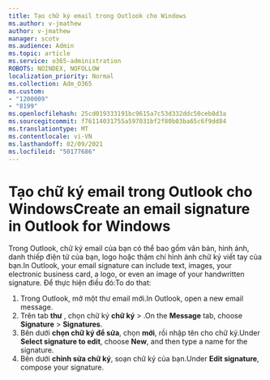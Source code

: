 ```yaml
---
title: Tạo chữ ký email trong Outlook cho Windows
ms.author: v-jmathew
author: v-jmathew
manager: scotv
ms.audience: Admin
ms.topic: article
ms.service: o365-administration
ROBOTS: NOINDEX, NOFOLLOW
localization_priority: Normal
ms.collection: Adm_O365
ms.custom:
- "1200009"
- "8199"
ms.openlocfilehash: 25cd019333191bc9615a7c53d332ddc50ceb8d3a
ms.sourcegitcommit: f76114031755a597031bf2f80b03ba65c6f9dd84
ms.translationtype: MT
ms.contentlocale: vi-VN
ms.lasthandoff: 02/09/2021
ms.locfileid: "50177686"
---
```

# <a name="create-an-email-signature-in-outlook-for-windows"></a><span data-ttu-id="f19fe-102">Tạo chữ ký email trong Outlook cho Windows</span><span class="sxs-lookup"><span data-stu-id="f19fe-102">Create an email signature in Outlook for Windows</span></span>

<span data-ttu-id="f19fe-103">Trong Outlook, chữ ký email của bạn có thể bao gồm văn bản, hình ảnh, danh thiếp điện tử của bạn, logo hoặc thậm chí hình ảnh chữ ký viết tay của bạn.</span><span class="sxs-lookup"><span data-stu-id="f19fe-103">In Outlook, your email signature can include text, images, your electronic business card, a logo, or even an image of your handwritten signature.</span></span> <span data-ttu-id="f19fe-104">Để thực hiện điều đó:</span><span class="sxs-lookup"><span data-stu-id="f19fe-104">To do that:</span></span>

1. <span data-ttu-id="f19fe-105">Trong Outlook, mở một thư email mới.</span><span class="sxs-lookup"><span data-stu-id="f19fe-105">In Outlook, open a new email message.</span></span>
2. <span data-ttu-id="f19fe-106">Trên tab **thư** , chọn chữ ký **chữ ký**  >  .</span><span class="sxs-lookup"><span data-stu-id="f19fe-106">On the **Message** tab, choose **Signature** > **Signatures**.</span></span>
3. <span data-ttu-id="f19fe-107">Bên dưới **chọn chữ ký để sửa**, chọn **mới**, rồi nhập tên cho chữ ký.</span><span class="sxs-lookup"><span data-stu-id="f19fe-107">Under **Select signature to edit**, choose **New**, and then type a name for the signature.</span></span>
4. <span data-ttu-id="f19fe-108">Bên dưới **chỉnh sửa chữ ký**, soạn chữ ký của bạn.</span><span class="sxs-lookup"><span data-stu-id="f19fe-108">Under **Edit signature**, compose your signature.</span></span>
